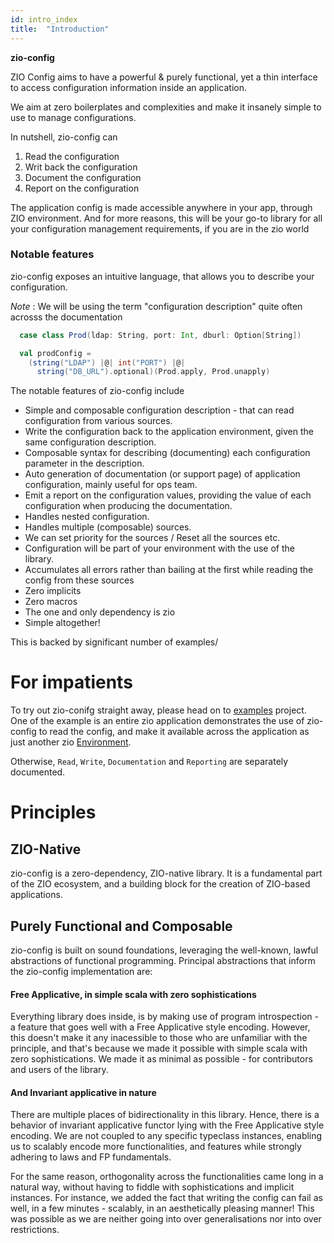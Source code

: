 ```yaml
---
id: intro_index
title:  "Introduction"
---
```


**zio-config** 

ZIO Config aims to have a powerful & purely functional, yet a thin interface to access configuration information inside an application.

We aim at zero boilerplates and complexities and make it insanely simple to use to manage configurations.

In nutshell, zio-config can

1. Read the configuration
2. Writ back the configuration
3. Document the configuration
4. Report on the configuration

The application config is made accessible anywhere in your app, through ZIO environment.
And for more reasons, this will be your go-to library for all your configuration management requirements, if you are in the zio world

### Notable features    

zio-config exposes an intuitive language, that allows you to describe your configuration.

_Note_ : We will be using the term "configuration description" quite often acrosss the documentation

```scala
  case class Prod(ldap: String, port: Int, dburl: Option[String])

  val prodConfig =
    (string("LDAP") |@| int("PORT") |@|
      string("DB_URL").optional)(Prod.apply, Prod.unapply)

```

The notable features of zio-config include

* Simple and composable configuration description - that can read configuration from various sources.
* Write the configuration back to the application environment, given the same configuration description.
* Composable syntax for describing (documenting) each configuration parameter in the description.
* Auto generation of documentation (or support page) of application configuration, mainly useful for ops team.
* Emit a report on the configuration values, providing the value of each configuration when producing the documentation.
* Handles nested configuration.
* Handles multiple (composable) sources.
* We can set priority for the sources / Reset all the sources etc.
* Configuration will be part of your environment with the use of the library.
* Accumulates all errors rather than bailing at the first while reading the config from these sources
* Zero implicits
* Zero macros
* The one and only dependency is zio
* Simple altogether!

This is backed by significant number of examples/

# For impatients

To try out zio-conifg straight away, please head on to [examples](https://github.com/zio/zio-config/tree/master/examples/src/main/scala/zio/config/examples) project.
One of the example is an entire zio application demonstrates the use of zio-config to read the config,
and make it available across the application as just another zio [Environment](https://zio.dev/docs/overview/overview_index#zio).

Otherwise, `Read`, `Write`, `Documentation` and `Reporting` are separately documented.

# Principles

## ZIO-Native

zio-config is a zero-dependency, ZIO-native library.
It is a fundamental part of the ZIO ecosystem, and a building block for the creation of ZIO-based applications.

## Purely Functional and Composable

zio-config is built on sound foundations, leveraging the well-known, lawful abstractions of functional programming.
Principal abstractions that inform the zio-config implementation are:

#### Free Applicative, in simple scala with zero sophistications

  Everything library does inside, is by making use of program introspection - a feature that goes well with a Free Applicative style encoding. However, this doesn't make it any inacessible to those who are unfamiliar with the principle, and that's because we made it possible with simple scala with zero sophistications. We made it as minimal as possible - for contributors and users of the library.

#### And Invariant applicative in nature

There are multiple places of bidirectionality in this library. Hence, there is a behavior of invariant applicative functor lying with the Free Applicative style encoding. 
We are not coupled to any specific typeclass instances, enabling us to scalably encode more functionalities, and features while strongly adhering to laws and FP fundamentals. 

For the same reason, orthogonality across the functionalities came long in a natural way, without having to fiddle with sophistications and implicit instances. For instance, we added the fact that writing the config can fail as well, in a few minutes - scalably, in an aesthetically pleasing manner! This was possible as we are neither going into over generalisations nor into over restrictions.
